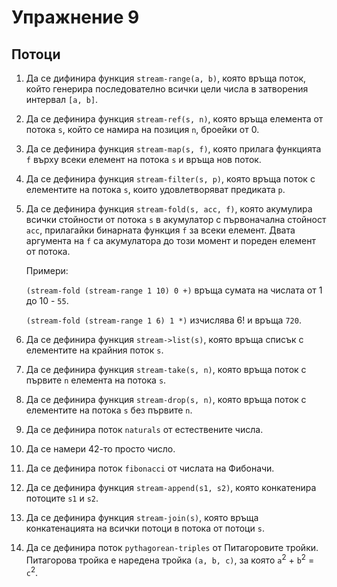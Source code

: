 Упражнение 9
============

Потоци
------

1. Да се дифинира функция `stream-range(a, b)`,
която връща поток, който генерира последователно всички цели числа
в затворения интервал `[a, b]`.

2. Да се дефинира функция `stream-ref(s, n)`,
която връща елемента от потока `s`,
който се намира на позиция `n`, броейки от 0.

3. Да се дефинира функция `stream-map(s, f)`,
която прилага функцията `f` върху всеки елемент на потока `s`
и връща нов поток.

4. Да се дефинира функция `stream-filter(s, p)`,
която връща поток с елементите на потока `s`,
които удовлетворяват предиката `p`.

5. Да се дефинира функция `stream-fold(s, acc, f)`,
която акумулира всички стойности от потока `s` в акумулатор
с първоначална стойност `acc`, прилагайки бинарната функция
`f` за всеки елемент. Двата аргумента на `f` са акумулатора до този момент и
пореден елемент от потока.

   Примери:

   `(stream-fold (stream-range 1 10) 0 +)` връща сумата на числата от 1 до
   10 - `55`.

   `(stream-fold (stream-range 1 6) 1 *)` изчислява 6! и връща `720`.

6. Да се дефинира функция `stream->list(s)`,
която връща списък с елементите на крайния поток `s`.

7. Да се дефинира функция `stream-take(s, n)`,
която връща поток с първите `n` елемента на потока `s`.

8. Да се дефинира функция `stream-drop(s, n)`,
която връща поток с елементите на потока `s` без първите `n`.

9. Да се дефинира поток `naturals` от естествените числа.

10. Да се намери 42-то просто число.

11. Да се дефинира поток `fibonacci` от числата на Фибоначи.

12. Да се дефинира функция `stream-append(s1, s2)`,
която конкатенира потоците `s1` и `s2`.

13. Да се дефинира функция `stream-join(s)`,
която връща конкатенацията на всички потоци в потока от потоци `s`.

14. Да се дефинира поток `pythagorean-triples` от Питагоровите тройки.
Питагорова тройка е наредена тройка `(a, b, c)`, за която
`a`<sup>2</sup> + `b`<sup>2</sup> = `c`<sup>2</sup>.
